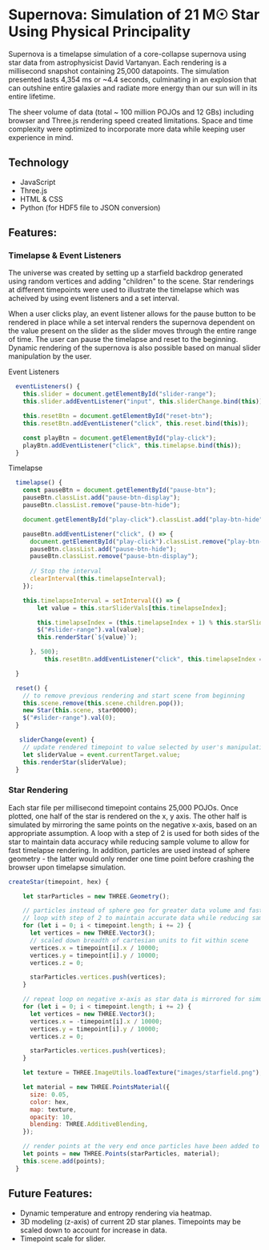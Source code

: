 # Supernova: Simulation of 21 M☉ Star Using Physical Principality

Supernova is a timelapse simulation of a core-collapse supernova using star data from astrophysicist David Vartanyan. Each rendering is a millisecond snapshot containing 25,000 datapoints. The simulation presented lasts 4,354 ms or ~4.4 seconds, culminating in an explosion that can outshine entire galaxies and radiate more energy than our sun will in its entire lifetime.

The sheer volume of data (total ~ 100 million POJOs and 12 GBs) including browser and Three.js rendering speed created limitations. Space and time complexity were optimized to incorporate more data while keeping user experience in mind. 

## Technology

* JavaScript
* Three.js
* HTML & CSS
* Python (for HDF5 file to JSON conversion)

## Features:

### Timelapse & Event Listeners

The universe was created by setting up a starfield backdrop generated using random vertices and adding "children" to the scene. Star renderings at different timepoints were used to illustrate the timelapse which was acheived by using event listeners and a set interval. 

When a user clicks play, an event listener allows for the pause button to be rendered in place while a set interval renders the supernova dependent on the value present on the slider as the slider moves through the entire range of time. The user can pause the timelapse and reset to the beginning. Dynamic rendering of the supernova is also possible based on manual slider manipulation by the user.

Event Listeners

```js
  eventListeners() {
    this.slider = document.getElementById("slider-range");
    this.slider.addEventListener("input", this.sliderChange.bind(this));

    this.resetBtn = document.getElementById("reset-btn");
    this.resetBtn.addEventListener("click", this.reset.bind(this));

    const playBtn = document.getElementById("play-click");
    playBtn.addEventListener("click", this.timelapse.bind(this));
  }
```

Timelapse

```js
  timelapse() {
    const pauseBtn = document.getElementById("pause-btn");
    pauseBtn.classList.add("pause-btn-display");
    pauseBtn.classList.remove("pause-btn-hide");

    document.getElementById("play-click").classList.add("play-btn-hide");

    pauseBtn.addEventListener("click", () => {
      document.getElementById("play-click").classList.remove("play-btn-hide");
      pauseBtn.classList.add("pause-btn-hide");
      pauseBtn.classList.remove("pause-btn-display");
      
      // Stop the interval
      clearInterval(this.timelapseInterval);
    });

    this.timelapseInterval = setInterval(() => {
        let value = this.starSliderVals[this.timelapseIndex];

        this.timelapseIndex = (this.timelapseIndex + 1) % this.starSliderVals.length;
        $("#slider-range").val(value);
        this.renderStar(`${value}`);

      }, 500);
          this.resetBtn.addEventListener("click", this.timelapseIndex = 0);

  }

  reset() {
    // to remove previous rendering and start scene from beginning 
    this.scene.remove(this.scene.children.pop());
    new Star(this.scene, star00000);
    $("#slider-range").val(0);
  }

   sliderChange(event) {
    // update rendered timepoint to value selected by user's manipulation of slider
    let sliderValue = event.currentTarget.value;
    this.renderStar(sliderValue);
  }

```

### Star Rendering

Each star file per millisecond timepoint contains 25,000 POJOs. Once plotted, one half of the star is rendered on the x, y axis. The other half is simulated by mirroring the same points on the negative x-axis, based on an appropriate assumption. A loop with a step of 2 is used for both sides of the star to maintain data accuracy while reducing sample volume to allow for fast timelapse rendering. In addition, particles are used instead of sphere geometry - the latter would only render one time point before crashing the browser upon timelapse simulation. 

```js
createStar(timepoint, hex) {

    let starParticles = new THREE.Geometry();

    // particles instead of sphere geo for greater data volume and fast timelapse rendering
    // loop with step of 2 to maintain accurate data while reducing sample volume
    for (let i = 0; i < timepoint.length; i += 2) {
      let vertices = new THREE.Vector3();
      // scaled down breadth of cartesian units to fit within scene 
      vertices.x = timepoint[i].x / 10000;
      vertices.y = timepoint[i].y / 10000;
      vertices.z = 0;

      starParticles.vertices.push(vertices);
    }

    // repeat loop on negative x-axis as star data is mirrored for simulation purposes
    for (let i = 0; i < timepoint.length; i += 2) {
      let vertices = new THREE.Vector3();
      vertices.x = -timepoint[i].x / 10000;
      vertices.y = timepoint[i].y / 10000;
      vertices.z = 0;

      starParticles.vertices.push(vertices);
    }

    let texture = THREE.ImageUtils.loadTexture("images/starfield.png");

    let material = new THREE.PointsMaterial({
      size: 0.05,
      color: hex,
      map: texture,
      opacity: 10,
      blending: THREE.AdditiveBlending,
    });

    // render points at the very end once particles have been added to geometry
    let points = new THREE.Points(starParticles, material);
    this.scene.add(points);
  }
```

## Future Features:

* Dynamic temperature and entropy rendering via heatmap.
* 3D modeling (z-axis) of current 2D star planes. Timepoints may be scaled down to account for increase in data.
* Timepoint scale for slider.